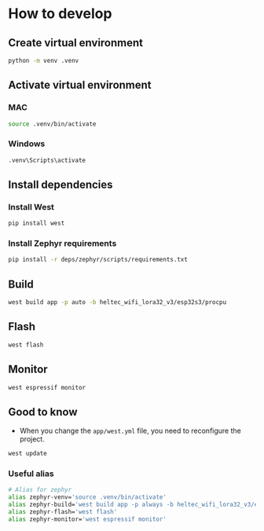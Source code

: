 # How to develop

## Create virtual environment

```bash
python -m venv .venv
```

## Activate virtual environment

### MAC

```bash
source .venv/bin/activate
```

### Windows

```bash
.venv\Scripts\activate
```

## Install dependencies

### Install West

```bash
pip install west
```

### Install Zephyr requirements

```bash
pip install -r deps/zephyr/scripts/requirements.txt
```

## Build

```bash
west build app -p auto -b heltec_wifi_lora32_v3/esp32s3/procpu
```

## Flash

```bash
west flash
```

## Monitor

```bash
west espressif monitor
```

## Good to know

- When you change the `app/west.yml` file, you need to reconfigure the project.

```bash
west update
```

### Useful alias

```bash
# Alias for zephyr
alias zephyr-venv='source .venv/bin/activate'
alias zephyr-build='west build app -p always -b heltec_wifi_lora32_v3/esp32s3/procpu'
alias zephyr-flash='west flash'
alias zephyr-monitor='west espressif monitor'
```

